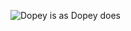 ![Dopey is as Dopey does](http://2.bp.blogspot.com/-GZYTjvUk9Mo/TueQHGhC_NI/AAAAAAAAB7o/v3Pi4PWQLBM/s1600/Dopey.jpg)
